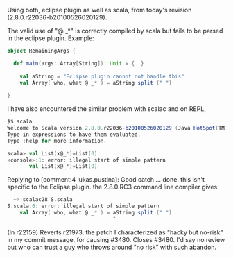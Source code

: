 Using both, eclipse plugin as well as scala, from today's revision (2.8.0.r22036-b20100526020129).

The valid use of "@ _*" is correctly compiled by scala but fails to be parsed in the eclipse plugin.
Example:
```scala
object RemainingArgs {

  def main(args: Array[String]): Unit = {  }
  
  	val aString = "Eclipse plugin cannot not handle this"
  	val Array( who, what @ _* ) = aString split (" ")
  	
}
```
I have also encountered the similar problem with scalac and on REPL,

```scala
$$ scala
Welcome to Scala version 2.8.0.r22036-b20100526020129 (Java HotSpot(TM) Client VM, Java 1.6.0_16).
Type in expressions to have them evaluated.
Type :help for more information.

scala> val List(x@_*)=List(0)
<console>:1: error: illegal start of simple pattern
       val List(x@_*)=List(0)

```
Replying to [comment:4 lukas.pustina]: Good catch ... done.
this isn't specific to the Eclipse plugin. the 2.8.0.RC3 command line compiler gives:
```scala
  ~> scalac28 S.scala
S.scala:6: error: illegal start of simple pattern
  	val Array( who, what @ _* ) = aString split (" ")
                                  ^
```
(In r22159) Reverts r21973, the patch I characterized as "hacky but no-risk"
in my commit message, for causing #3480.  Closes #3480.  I'd say
no review but who can trust a guy who throws around "no risk"
with such abandon.
